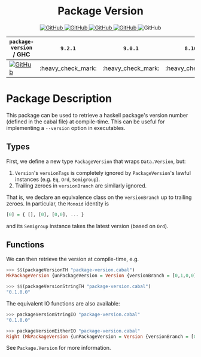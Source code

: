 <div align="center">

# Package Version

<a href="https://hackage.haskell.org/package/package-version">
  <img alt="GitHub" src="https://img.shields.io/hackage/v/package-version?style=plastic">
</a>
<a href="https://github.com/tbidne/package-version/actions/workflows/cabal_ci.yaml">
  <img alt="GitHub" src="https://img.shields.io/github/workflow/status/tbidne/package-version/cabal/main?label=cabal&logoColor=white&style=plastic">
</a>
<a href="https://github.com/tbidne/package-version/actions/workflows/stack_ci.yaml">
  <img alt="GitHub" src="https://img.shields.io/github/workflow/status/tbidne/package-version/stack/main?label=stack&logoColor=white&style=plastic">
</a>
<a href="https://github.com/tbidne/package-version/actions/workflows/nix_ci.yaml">
  <img alt="GitHub" src="https://img.shields.io/github/workflow/status/tbidne/package-version/nix/main?label=nix&logo=nixos&logoColor=white&style=plastic">
</a>
<img alt="GitHub" src="https://img.shields.io/github/license/tbidne/package-version?style=plastic&color=blue">

<table>
  <thead>
    <th><code>package-version</code> / GHC</th>
    <th><code>9.2.1</code></th>
    <th><code>9.0.1</code></th>
    <th><code>8.10.7</code></th>
  </thead>
  <tr>
    <td>
    <a href="https://github.com/tbidne/package-version/releases/tag/0.1.0.0">
      <img alt="GitHub" src="https://img.shields.io/badge/release-0.1.0.0-blue?style=plastic">
    </a>
    </td>
    <td>:heavy_check_mark:</td>
    <td>:heavy_check_mark:</td>
    <td>:heavy_check_mark:</td>
  </tr>
</table>
</div>

# Package Description

This package can be used to retrieve a haskell package's version number (defined in the cabal file) at compile-time. This can be useful for implementing a `--version` option in executables.

## Types

First, we define a new type `PackageVersion` that wraps `Data.Version`, but:

1. `Version`'s `versionTags` is completely ignored by `PackageVersion`'s lawful instances (e.g. `Eq`, `Ord`, `Semigroup`).
1. Trailing zeroes in `versionBranch` are similarly ignored.

That is, we declare an equivalence class on the `versionBranch` up to trailing zeroes. In particular, the `Monoid` identity is

```haskell
[0] = { [], [0], [0,0], ... }
```

and its `Semigroup` instance takes the latest version (based on `Ord`).

## Functions

We can then retrieve the version at compile-time, e.g.

```haskell
>>> $$(packageVersionTH "package-version.cabal")
MkPackageVersion {unPackageVersion = Version {versionBranch = [0,1,0,0], versionTags = []}}

>>> $$(packageVersionStringTH "package-version.cabal")
"0.1.0.0"
```

The equivalent IO functions are also available:

```haskell
>>> packageVersionStringIO "package-version.cabal"
"0.1.0.0"

>>> packageVersionEitherIO "package-version.cabal"
Right (MkPackageVersion {unPackageVersion = Version {versionBranch = [0,1,0,0], versionTags = []}})
```

See `Package.Version` for more information.
